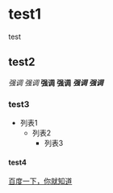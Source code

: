 # test1
test

## test2
*强调*
_强调_
**强调**
__强调__
***强调***
___强调___

### test3
   * 列表1
     + 列表2
       - 列表3
    


#### test4

[百度一下，你就知道](http://www.baidu.com "百度一下")
